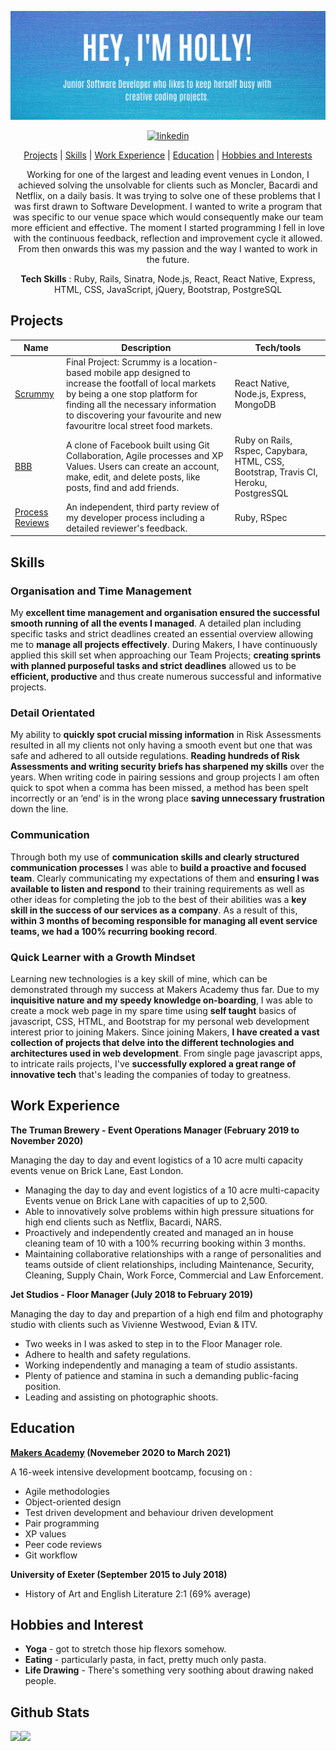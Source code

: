 
![README Banner](banner.png)

<div align="center"> 

<a href='https://www.linkedin.com/in/holly-duckett-b41010192/'>
<img src="https://www.iconfinder.com/data/icons/free-social-icons/67/linkedin_circle_color-512.png" alt="linkedin" hspace="50" height="42" width="42"></a>

[Projects](#Projects) | [Skills](#skills) | [Work Experience](#work-experience) | [Education](#education) | [Hobbies and Interests](#hobbies-and-interests)

Working for one of the largest and leading event venues in London, I achieved solving the unsolvable for clients such as Moncler, Bacardi and Netflix, on a daily basis. It was trying to solve one of these problems that I was first drawn to Software Development. I wanted to write a program that was specific to our venue space which would consequently make our team more efficient and effective. The moment I started programming I fell in love with the continuous feedback, reflection and improvement cycle it allowed. From then onwards this was my passion and the way I wanted to work in the future.


**Tech Skills** : Ruby, Rails, Sinatra, Node.js, React, React Native, Express, HTML, CSS, JavaScript, jQuery, Bootstrap, PostgreSQL
 </div>
 
## Projects

| Name                         |  Description       | Tech/tools        |
| ---------------------------- | ----------------- | ----------------- |
| [Scrummy](https://github.com/HolsDuckett/MarketFinder) |Final Project: Scrummy is a location-based mobile app designed to increase the footfall of local markets by being a one stop platform for finding all the necessary information to discovering your favourite and new favouritre local street food markets. | React Native, Node.js, Express, MongoDB |
| [BBB](https://github.com/HolsDuckett/acebook-BBB) | A clone of Facebook built using Git Collaboration, Agile processes and XP Values. Users can create an account, make, edit, and delete posts, like posts, find and add friends. | Ruby on Rails, Rspec, Capybara, HTML, CSS, Bootstrap, Travis CI, Heroku, PostgresSQL |
| [Process Reviews](https://github.com/HolsDuckett/Reviews) | An independent, third party review of my developer process including a detailed reviewer's feedback. | Ruby, RSpec |

## Skills

### Organisation and Time Management

My **excellent time management and organisation ensured the successful smooth running of all the events I managed**. A detailed plan including specific tasks and strict deadlines created an essential overview allowing me to **manage all projects effectively**. During Makers, I have continuously applied this skill set when approaching our Team Projects; **creating sprints with planned purposeful tasks and strict deadlines** allowed us to be **efficient, productive** and thus create numerous successful and informative projects.

### Detail Orientated

My ability to **quickly spot crucial missing information** in Risk Assessments resulted in all my clients not only having a smooth event but one that was safe and adhered to all outside regulations. **Reading hundreds of Risk Assessments and writing security briefs has sharpened my skills** over the years. When writing code in pairing sessions and group projects I am often quick to spot when a comma has been missed, a method has been spelt incorrectly or an ‘end’ is in the wrong place **saving unnecessary frustration** down the line.

### Communication

Through both my use of **communication skills and clearly structured communication processes** I was able to **build a proactive and focused team**. Clearly communicating my expectations of them and **ensuring I was available to listen and respond** to their training requirements as well as other ideas for completing the job to the best of their abilities was a **key skill in the success of our services as a company**. As a result of this, **within 3 months of becoming responsible for managing all event service teams, we had a 100% recurring booking record**.

### Quick Learner with a Growth Mindset

Learning new technologies is a key skill of mine, which can be demonstrated through my success at Makers Academy thus far. Due to my **inquisitive nature and my speedy knowledge on-boarding**, I was able to create a mock web page in my spare time using **self taught** basics of javascript, CSS, HTML, and Bootstrap for my personal web development interest prior to joining Makers. Since joining Makers, **I have created a vast collection of projects that delve into the different technologies and architectures used in web development**. From single page javascript apps, to intricate rails projects, I've **successfully explored a great range of innovative tech** that's leading the companies of today to greatness.

## Work Experience

**The Truman Brewery - Event Operations Manager (February 2019 to November 2020)**

Managing the day to day and event logistics of a 10 acre multi capacity events venue on Brick Lane, East London.
 
- Managing the day to day and event logistics of a 10 acre multi-capacity Events venue on Brick Lane with capacities of up to 2,500.
- Able to innovatively solve problems within high pressure situations for high end clients such as Netflix, Bacardi, NARS. 
- Proactively and independently created and managed an in house cleaning team of 10 with a 100% recurring booking within 3 months. 
- Maintaining collaborative relationships with a range of personalities and teams outside of client relationships, including Maintenance, Security, Cleaning, Supply Chain, Work Force, Commercial and Law Enforcement.

**Jet Studios - Floor Manager (July 2018 to February 2019)**

Managing the day to day and prepartion of a high end film and photography studio with clients such as Vivienne Westwood, Evian & ITV.

- Two weeks in I was asked to step in to the Floor Manager role.
- Adhere to health and safety regulations.
- Working independently and managing a team of studio assistants.
- Plenty of patience and stamina in such a demanding public-facing position.
- Leading and assisting on photographic shoots.

## Education

**[Makers Academy](https://makers.tech/about-us/) (Novemeber 2020 to March 2021)**

A 16-week intensive development bootcamp, focusing on :

- Agile methodologies
- Object-oriented design
- Test driven development and behaviour driven development
- Pair programming
- XP values
- Peer code reviews
- Git workflow

**University of Exeter (September 2015 to July 2018)**

- History of Art and English Literature 2:1 (69% average)

## Hobbies and Interest

- **Yoga** - got to stretch those hip flexors somehow.
- **Eating** - particularly pasta, in fact, pretty much only pasta.
- **Life Drawing** - There's something very soothing about drawing naked people. 

## Github Stats

<!--
![GitHub stats](https://github-readme-stats.vercel.app/api?username=HolsDuckett&show_icons=true&theme=react)
![Top Langs](https://github-readme-stats.vercel.app/api/top-langs/?username=HolsDuckett&theme=react&hide=SCSS)
-->
<div>
<a href="https://github-readme-stats.vercel.app/api?username=HolsDuckett&show_icons=true&theme=react">
  <img  align="left" src="https://github-readme-stats.vercel.app/api?username=HolsDuckett&show_icons=true&theme=react" />
</a>
  
  
<a href="https://github-readme-stats.vercel.app/api/top-langs/?username=HolsDuckett&theme=react&hide=SCSS">
  <img align="left" src="https://github-readme-stats.vercel.app/api/top-langs/?username=HolsDuckett&theme=react&hide=SCSS" />
</a>
</div>



